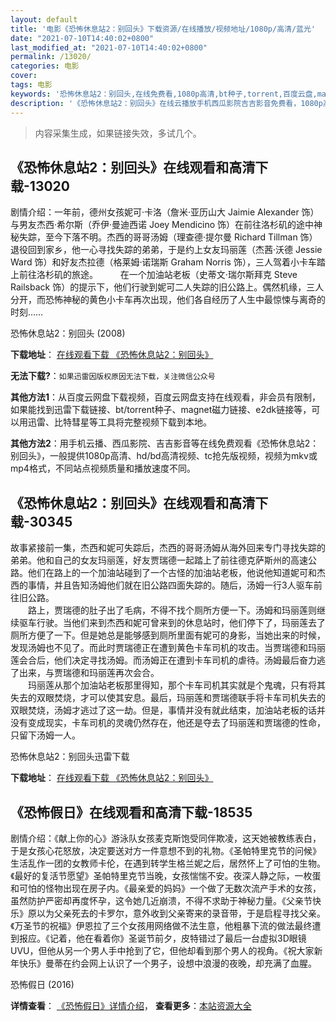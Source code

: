 ```yaml
---
layout: default
title: '电影《恐怖休息站2：别回头》下载资源/在线播放/视频地址/1080p/高清/蓝光'
date: "2021-07-10T14:40:02+0800"
last_modified_at: "2021-07-10T14:40:02+0800"
permalink: /13020/
categories: 电影
cover:
tags: 电影
keywords: '恐怖休息站2：别回头,在线免费看,1080p高清,bt种子,torrent,百度云盘,magnet,磁力链,迅雷下载资源'
description: '《恐怖休息站2：别回头》在线云播放手机西瓜影院吉吉影音免费看，1080p高清bd/hd未删减完整版和tc抢先枪版，mkv/mp4格式，附带bt/torrent种子、magnet/磁力链、百度云盘、网盘资源迅雷下载链接'
---
```


>内容采集生成，如果链接失效，多试几个。


## 《恐怖休息站2：别回头》在线观看和高清下载-13020

剧情介绍：一年前，德州女孩妮可·卡洛（詹米·亚历山大 Jaimie Alexander 饰）与男友杰西·希尔斯（乔伊·曼迪西诺 Joey Mendicino 饰）在前往洛杉矶的途中神秘失踪，至今下落不明。杰西的哥哥汤姆（理查德·提尔曼 Richard Tillman 饰）退役回到家乡，他一心寻找失踪的弟弟，于是约上女友玛丽莲（杰茜·沃德 Jessie Ward 饰）和好友杰拉德（格莱姆·诺瑞斯 Graham Norris 饰），三人驾着小卡车踏上前往洛杉矶的旅途。  　　在一个加油站老板（史蒂文·瑞尔斯拜克 Steve Railsback 饰）的提示下，他们行驶到妮可二人失踪的旧公路上。偶然机缘，三人分开，而恐怖神秘的黄色小卡车再次出现，他们各自经历了人生中最惊悚与离奇的时刻……


恐怖休息站2：别回头 (2008)

**下载地址**： [在线观看下载 《恐怖休息站2：别回头》](https://www.btbtdy.me/btdy/dy6185.html) 


**无法下载?**：`如果迅雷因版权原因无法下载，关注微信公众号 `

**其他方法1**：从百度云网盘下载视频，百度云网盘支持在线观看，非会员有限制，如果能找到迅雷下载链接、bt/torrent种子、magnet磁力链接、e2dk链接等，可以用迅雷、比特彗星等工具将完整视频下载到本地。

**其他方法2**：用手机云播、西瓜影院、吉吉影音等在线免费观看《恐怖休息站2：别回头》，一般提供1080p高清、hd/bd高清视频、tc抢先版视频，视频为mkv或mp4格式，不同站点视频质量和播放速度不同。


## 《恐怖休息站2：别回头》在线观看和高清下载-30345

故事紧接前一集，杰西和妮可失踪后，杰西的哥哥汤姆从海外回来专门寻找失踪的弟弟。他和自己的女友玛丽莲，好友贾瑞德一起踏上了前往德克萨斯州的高速公路。他们在路上的一个加油站碰到了一个古怪的加油站老板，他说他知道妮可和杰西的事情，并且告知汤姆他们就在旧公路四面失踪的。随后，汤姆一行3人驱车前往旧公路。<br />　　路上，贾瑞德的肚子出了毛病，不得不找个厕所方便一下。汤姆和玛丽莲则继续驱车行驶。当他们来到杰西和妮可曾来到的休息站时，他们停下了，玛丽莲去了厕所方便了一下。但是她总是能够感到厕所里面有妮可的身影，当她出来的时候，发现汤姆也不见了。而此时贾瑞德正在遭到黄色卡车司机的攻击。当贾瑞德和玛丽莲会合后，他们决定寻找汤姆。而汤姆正在遭到卡车司机的虐待。汤姆最后奋力逃了出来，与贾瑞德和玛丽莲再次会合。<br />　　玛丽莲从那个加油站老板那里得知，那个卡车司机其实就是个鬼魂，只有将其失去的双眼焚烧，才可以使其安息。最后，玛丽莲和贾瑞德联手将卡车司机失去的双眼焚烧，汤姆才逃过了这一劫。但是，事情并没有就此结束，加油站老板的话并没有变成现实，卡车司机的灵魂仍然存在，他还是夺去了玛丽莲和贾瑞德的性命，只留下汤姆一人。</p>


恐怖休息站2：别回头迅雷下载

**下载地址**： [在线观看下载 《恐怖休息站2：别回头》](https://www.993dy.com//vod-detail-id-18357.html) 


## 《恐怖假日》在线观看和高清下载-18535

剧情介绍：《献上你的心》游泳队女孩麦克斯饱受同伴欺凌，这天她被教练表白，于是女孩心花怒放，决定要送对方一件意想不到的礼物。《圣帕特里克节的问候》生活乱作一团的女教师卡伦，在遇到转学生格兰妮之后，居然怀上了可怕的生物。《最好的复活节愿望》圣帕特里克节当晚，女孩惴惴不安。夜深人静之际，一枚蛋和可怕的怪物出现在房子内。《最亲爱的妈妈》一个做了无数次流产手术的女孩，虽然防护严密却再度怀孕，这令她几近崩溃，不得不求助于神秘力量。《父亲节快乐》原以为父亲死去的卡罗尔，意外收到父亲寄来的录音带，于是启程寻找父亲。《万圣节的祝福》伊恩拉了三个女孩用网络做不法生意，他粗暴下流的做法最终遭到报应。《记着，他在看着你》圣诞节前夕，皮特错过了最后一台虚拟3D眼镜UVU，但他从另一个男人手中抢到了它，但他却看到那个男人的视角。《祝大家新年快乐》曼蒂在约会网上认识了一个男子，设想中浪漫的夜晚，却充满了血腥。


恐怖假日 (2016)

**详情查看**： [《恐怖假日》详情介绍](/movie/18535/)， **查看更多**：[本站资源大全](/movie/t/all/)

